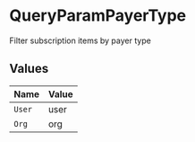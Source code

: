 # QueryParamPayerType

Filter subscription items by payer type


## Values

| Name   | Value  |
| ------ | ------ |
| `User` | user   |
| `Org`  | org    |